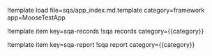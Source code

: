 !template load file=sqa/app_index.md.template category=framework app=MooseTestApp

!template item key=sqa-records
!sqa records category={{category}}

!template item key=sqa-report
!sqa report category={{category}}
